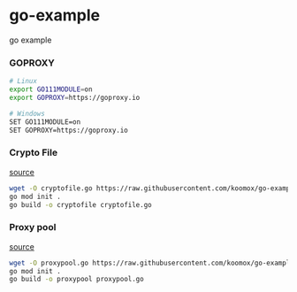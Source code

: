 # go-example
go example

### GOPROXY        
```sh
# Linux
export GO111MODULE=on
export GOPROXY=https://goproxy.io

# Windows
SET GO111MODULE=on
SET GOPROXY=https://goproxy.io
```
### Crypto File        
[source](source/cryptofile.go)           
```sh
wget -O cryptofile.go https://raw.githubusercontent.com/koomox/go-example/master/source/cryptofile.go
go mod init .
go build -o cryptofile cryptofile.go
```

### Proxy pool        
[source](source/proxypool.go)          
```sh
wget -O proxypool.go https://raw.githubusercontent.com/koomox/go-example/master/source/proxypool.go
go mod init .
go build -o proxypool proxypool.go
```